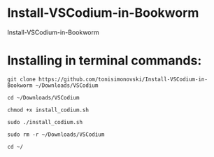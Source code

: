 # Install-VSCodium-in-Bookworm

Install-VSCodium-in-Bookworm

# Installing in terminal commands:
    git clone https://github.com/tonisimonovski/Install-VSCodium-in-Bookworm ~/Downloads/VSCodium

    cd ~/Downloads/VSCodium

    chmod +x install_codium.sh

    sudo ./install_codium.sh

    sudo rm -r ~/Downloads/VSCodium

    cd ~/
